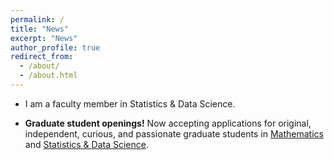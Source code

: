 ```yaml
---
permalink: /
title: "News"
excerpt: "News"
author_profile: true
redirect_from: 
  - /about/
  - /about.html
---
```


- I am a faculty member in Statistics & Data Science.

- __Graduate student openings!__ Now accepting applications for original, independent, curious, and passionate graduate students in [Mathematics](https://math.yale.edu/graduate-programs) and [Statistics & Data Science](https://statistics.yale.edu/academics/phd-program).




